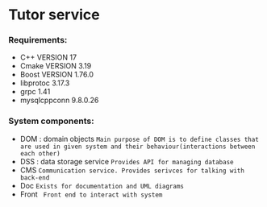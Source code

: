 # Tutor service

### Requirements:
- C++ VERSION 17
- Cmake VERSION 3.19
- Boost VERSION 1.76.0
- libprotoc 3.17.3
- grpc 1.41
- mysqlcppconn 9.8.0.26

### System components:
- DOM : domain objects
``Main purpose of DOM is to define classes that are used in given system and their behaviour(interactions between each other)``
- DSS : data storage service
``Provides API for managing database``
- CMS
``Communication service. Provides serivces for talking with back-end``
- Doc
``Exists for documentation and UML diagrams``
- Front
`` Front end to interact with system``